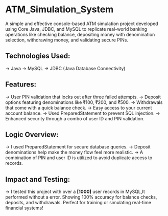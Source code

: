 # ATM_Simulation_System
A simple and effective console-based ATM simulation project developed using Core Java, JDBC, and MySQL to replicate real-world banking operations like checking balance, depositing money with denomination selection, withdrawing money, and validating secure PINs.

Technologies Used:
-----------------
-> Java 
-> MySQL
-> JDBC (Java Database Connectivity)

Features:
--------
-> User PIN validation that locks out after three failed attempts.
-> Deposit options featuring denominations like ₹100, ₹200, and ₹500.
-> Withdrawals that come with a quick balance check.
-> Easy access to your current account balance.
-> Used PreparedStatement to  prevent SQL injection.
-> Enhanced security through a combo of user ID and PIN validation.

Logic Overview:
------------------
-> I used PreparedStatement for secure database queries.
-> Deposit denominations help make the money flow feel more realistic.
-> A combination of PIN and user ID is utilized to avoid duplicate access to records.

Impact and Testing:
------------------
-> I tested this project with over a **[1000]** user records in MySQL,It performed without a error. Showing 100% accuracy for balance checks, deposits, and withdrawals. Perfect for training or simulating real-time financial systems!
